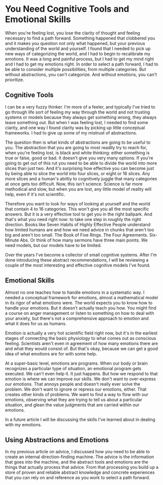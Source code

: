 # You Need Cognitive Tools and Emotional Skills

When you're feeling lost, you lose the clarity of thought and feeling necessary to find a path forward. Something happened that clobbered you and it makes you question not only what happened, but your previous understanding of the world and yourself. I found that I needed to pick up new ways of categorizing the world, and I had to begin to recalibrate my emotions. It was a long and painful process, but I had to get my mind right and I had to get my emotions right. In order to select a path forward, I had to be able to consider multiple possibilities, from multiple categories. But without abstractions, you can't categorize. And without emotions, you can't prioritize.

## Cognitive Tools

I can be a very fuzzy thinker. I'm more of a feeler, and typically I've tried to go through life sort of feeling my way through the world and not trusting systems or models because they always get something wrong, they always leave something out. But when I was feeling lost, I needed to find some clarity, and one way I found clarity was by picking up little conceptual frameworks. I had to give up some of my mistrust of abstractions.

The question then is what kinds of abstractions are going to be useful to you. The abstraction that you are going to most readily try to reach for, when you're feeling lost, is black and white thinking: either something is true or false, good or bad. It doesn't give you very many options. If you're going to get out of this rut you need to be able to divide the world into more slices than just two. And it's surprising how effective you can become just by being able to slice the world into four slices, or eight or 16 slices. Any more slices and a human's abiltiy to cognitively juggle that many categories at once gets too difficult. Now, this isn't science. Science is far more methodical and slow, but when you are lost, any little model of reality will help, even if it's not scientific.

Therefore you want to look for ways of looking at yourself and the world that contain 4 to 16 categories. This won't give you all the most specific answers. But it is a very effective tool to get you in the right ballpark. And that's what you need right now: to take one step in roughly the right direction. Books like Seven Habits of Highly Effective People understand how limited humans are and how we need advice in chunks that aren't too big and aren't too small. The Book of Five Rings. The Four Agreements. Six-Minute Abs. Or think of how many sermons have three main points. We need models, but our models have to be limited.

Over the years I've become a collector of small cognitive systems. After I'm done introducing these abstract recommendations, I will be reviewing a couple of the most interesting and effective cognitive models I've found.

## Emotional Skills

Almost no one teaches how to handle emotions in a systematic way. I needed a conceptual framework for emotions, almost a mathematical model in its rigor of what emotions were. The world expects you to know how to handle your emotions. But it doesn't actually teach you how. You might find a course on anger management or listen to something on how to deal with your anxiety, but there's not a comprehensive approach to emotion and what it does for us as humans.

Emotion is actually a very hot scientific field right now, but it's in the earliest stages of connecting the basic physiology to what comes out as conscious feeling. Scientists aren't even in agreement of how many emotions there are and what they would consist of. But that's okay, because we can get a good idea of what emotions are for with some help.

At a super-basic level, emotions are programs. When our body or brain recognizes a particular type of situation, an emotional program gets executed. We can't even help it. It just happens. But how we respond to that emotion is where we can improve our skills. We don't want to over-express our emotions. That annoys people and doesn't really ever solve the problem. We don't want to ignore or repress our emotions, either. That creates other kinds of problems. We want to find a way to flow with our emotions, observing what they are trying to tell us about a particular situation, and glean the value judgments that are carried within our emotions.

In a future article I will be discussing the skills I've learned about in dealing with my emotions.

## Using Abstractions and Emotions

In my previous article on advice, I discussed how you need to be able to create an internal direction-finding machine. The advice is the information that goes into the machine, and the abstract tools and emotions are the things that actually process that advice. From that processing you build up a store of proven and reliable abstract knowledge and concrete experiences that you can rely on and reference as you work to select a path forward.
